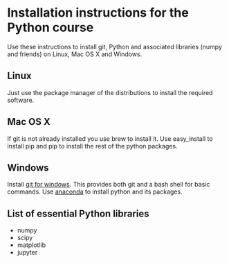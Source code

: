 # Installation instructions for the Python course

Use these instructions to install git, Python and associated libraries
(numpy and friends) on Linux, Mac OS X and Windows.

## Linux

Just use the package manager of the distributions to install the required software.

## Mac OS X

If git is not already installed you use brew to install it.
Use easy_install to install pip and pip to install the rest of the python packages.

## Windows

Install [git for windows](https://git-scm.com/download/win). This provides both git and a bash shell for basic commands.
Use [anaconda](https://www.continuum.io/downloads) to install python and its packages.


## List of essential Python libraries

- numpy 
- scipy
- matplotlib
- jupyter
